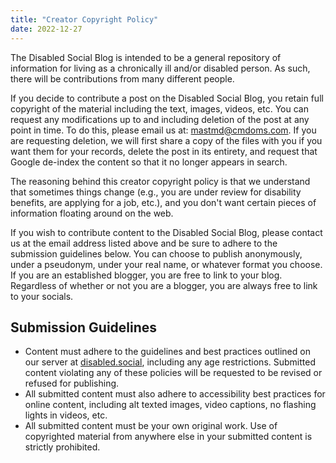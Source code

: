```yaml
---
title: "Creator Copyright Policy"
date: 2022-12-27
---
```


The Disabled Social Blog is intended to be a general repository of information for living as a chronically ill and/or disabled person. As such, there will be contributions from many different people.

If you decide to contribute a post on the Disabled Social Blog, you retain full copyright of the material including the text, images, videos, etc. You can request any modifications up to and including deletion of the post at any point in time. To do this, please email us at: [mastmd@cmdoms.com](mailto://mastmd@cmdoms.com). If you are requesting deletion, we will first share a copy of the files with you if you want them for your records, delete the post in its entirety, and request that Google de-index the content so that it no longer appears in search. 

The reasoning behind this creator copyright policy is that we understand that sometimes things change (e.g., you are under review for disability benefits, are applying for a job, etc.), and you don't want certain pieces of information floating around on the web. 

If you wish to contribute content to the Disabled Social Blog, please contact us at the email address listed above and be sure to adhere to the submission guidelines below. You can choose to publish anonymously, under a pseudonym, under your real name, or whatever format you choose. If you are an established blogger, you are free to link to your blog. Regardless of whether or not you are a blogger, you are always free to link to your socials.

## Submission Guidelines

- Content must adhere to the guidelines and best practices outlined on our server at [disabled.social](https://disabled.social/about), including any age restrictions. Submitted content violating any of these policies will be requested to be revised or refused for publishing. 
- All submitted content must also adhere to accessibility best practices for online content, including alt texted images, video captions, no flashing lights in videos, etc. 
- All submitted content must be your own original work. Use of copyrighted material from anywhere else in your submitted content is strictly prohibited.
